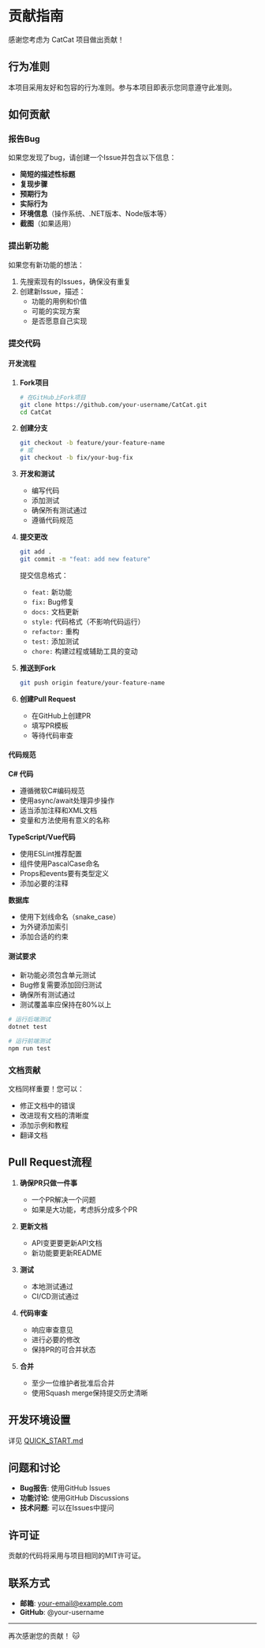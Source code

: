 # 贡献指南

感谢您考虑为 CatCat 项目做出贡献！

## 行为准则

本项目采用友好和包容的行为准则。参与本项目即表示您同意遵守此准则。

## 如何贡献

### 报告Bug

如果您发现了bug，请创建一个Issue并包含以下信息：

- **简短的描述性标题**
- **复现步骤**
- **预期行为**
- **实际行为**
- **环境信息**（操作系统、.NET版本、Node版本等）
- **截图**（如果适用）

### 提出新功能

如果您有新功能的想法：

1. 先搜索现有的Issues，确保没有重复
2. 创建新Issue，描述：
   - 功能的用例和价值
   - 可能的实现方案
   - 是否愿意自己实现

### 提交代码

#### 开发流程

1. **Fork项目**
   ```bash
   # 在GitHub上Fork项目
   git clone https://github.com/your-username/CatCat.git
   cd CatCat
   ```

2. **创建分支**
   ```bash
   git checkout -b feature/your-feature-name
   # 或
   git checkout -b fix/your-bug-fix
   ```

3. **开发和测试**
   - 编写代码
   - 添加测试
   - 确保所有测试通过
   - 遵循代码规范

4. **提交更改**
   ```bash
   git add .
   git commit -m "feat: add new feature"
   ```

   提交信息格式：
   - `feat:` 新功能
   - `fix:` Bug修复
   - `docs:` 文档更新
   - `style:` 代码格式（不影响代码运行）
   - `refactor:` 重构
   - `test:` 添加测试
   - `chore:` 构建过程或辅助工具的变动

5. **推送到Fork**
   ```bash
   git push origin feature/your-feature-name
   ```

6. **创建Pull Request**
   - 在GitHub上创建PR
   - 填写PR模板
   - 等待代码审查

#### 代码规范

**C# 代码**
- 遵循微软C#编码规范
- 使用async/await处理异步操作
- 适当添加注释和XML文档
- 变量和方法使用有意义的名称

**TypeScript/Vue代码**
- 使用ESLint推荐配置
- 组件使用PascalCase命名
- Props和events要有类型定义
- 添加必要的注释

**数据库**
- 使用下划线命名（snake_case）
- 为外键添加索引
- 添加合适的约束

#### 测试要求

- 新功能必须包含单元测试
- Bug修复需要添加回归测试
- 确保所有测试通过
- 测试覆盖率应保持在80%以上

```bash
# 运行后端测试
dotnet test

# 运行前端测试
npm run test
```

### 文档贡献

文档同样重要！您可以：

- 修正文档中的错误
- 改进现有文档的清晰度
- 添加示例和教程
- 翻译文档

## Pull Request流程

1. **确保PR只做一件事**
   - 一个PR解决一个问题
   - 如果是大功能，考虑拆分成多个PR

2. **更新文档**
   - API变更要更新API文档
   - 新功能要更新README

3. **测试**
   - 本地测试通过
   - CI/CD测试通过

4. **代码审查**
   - 响应审查意见
   - 进行必要的修改
   - 保持PR的可合并状态

5. **合并**
   - 至少一位维护者批准后合并
   - 使用Squash merge保持提交历史清晰

## 开发环境设置

详见 [QUICK_START.md](docs/QUICK_START.md)

## 问题和讨论

- **Bug报告**: 使用GitHub Issues
- **功能讨论**: 使用GitHub Discussions
- **技术问题**: 可以在Issues中提问

## 许可证

贡献的代码将采用与项目相同的MIT许可证。

## 联系方式

- **邮箱**: your-email@example.com
- **GitHub**: @your-username

---

再次感谢您的贡献！ 🐱

